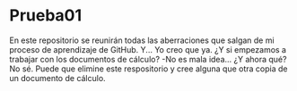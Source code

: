 # Prueba01
En este repositorio se reunirán todas las aberraciones que salgan de mi proceso de aprendizaje de GitHub. 
Y... Yo creo que ya.
¿Y si empezamos a trabajar con los documentos de cálculo?
-No es mala idea...
¿Y ahora qué? No sé. Puede que elimine este respositorio y cree alguna que otra copia de un documento de cálculo.